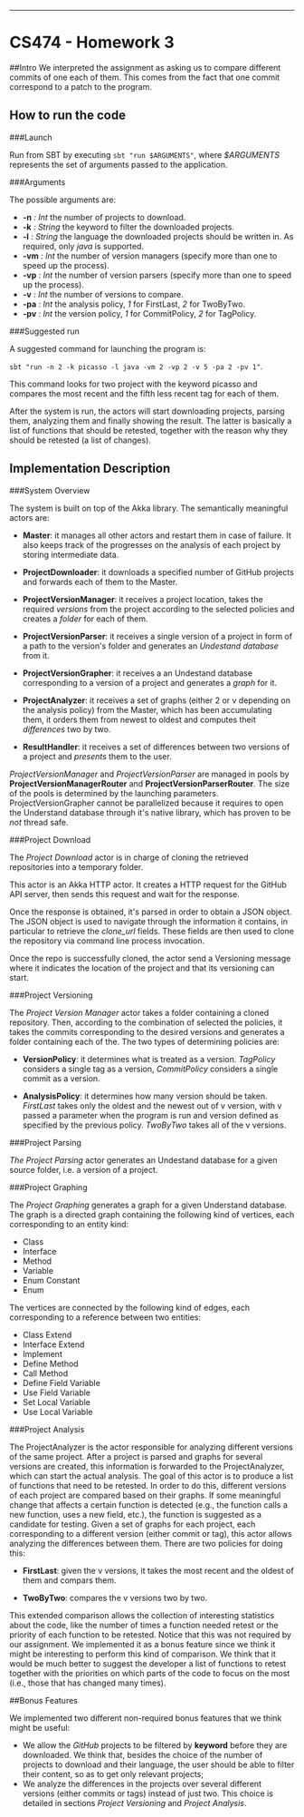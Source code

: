 -----

# CS474 - Homework 3

##Intro
We interpreted the assignment as asking us to compare different commits of one each of them. This comes from the fact that one commit correspond to a patch to the program.

## How to run the code

###Launch

Run from SBT by executing `sbt "run $ARGUMENTS"`, where *$ARGUMENTS* represents the set of arguments passed to the application.

###Arguments

The possible arguments are:

+ **-n** *: Int* the number of projects to download.
+ **-k** *: String* the keyword to filter the downloaded projects.
+ **-l** *: String*  the language the downloaded projects should be written in. As required, only *java* is supported.
+ **-vm** *: Int* the number of version managers (specify more than one to speed up the process).
+ **-vp** *: Int* the number of version parsers (specify more than one to speed up the process).
+ **-v** *: Int* the number of versions to compare.
+ **-pa** *: Int* the analysis policy, *1* for FirstLast, *2* for TwoByTwo.
+ **-pv** *: Int* the version policy, *1* for CommitPolicy, *2* for TagPolicy.

###Suggested run

A suggested command for launching the program is:

`sbt "run -n 2 -k picasso -l java -vm 2 -vp 2 -v 5 -pa 2 -pv 1"`. 

This command looks for two project with the keyword picasso and compares the most recent and the fifth less recent tag for each of them.

After the system is run, the actors will start downloading projects, parsing them, analyzing them and finally showing the result. The latter is basically a list of functions that should be retested, together with the reason why they should be retested (a list of changes).


## Implementation Description

###System Overview

The system is built on top of the Akka library. The semantically meaningful actors are:

+ **Master**: it manages all other actors and restart them in case of failure. It also keeps track of the progresses on the analysis of each project by storing intermediate data.

+ **ProjectDownloader**: it downloads a specified number of GitHub projects and forwards each of them to the Master.

+ **ProjectVersionManager**: it receives a project location, takes the required *versions* from the project according to the selected policies and creates a *folder* for each of them.

+ **ProjectVersionParser**: it receives a single version of a project in form of a path to the version's folder and generates an *Undestand database* from it.

+ **ProjectVersionGrapher**: it receives a an Undestand database corresponding to a version of a project and generates a *graph* for it.

+ **ProjectAnalyzer**: it receives a set of graphs (either 2 or v depending on the analysis policy) from the Master, which has been accumulating them, it orders them from newest to oldest and computes theit *differences* two by two.

+ **ResultHandler**: it receives a set of differences between two versions of a project and *presents* them to the user.

*ProjectVersionManager* and *ProjectVersionParser* are managed in pools by **ProjectVersionManagerRouter** and **ProjectVersionParserRouter**. The size of the pools is determined by the launching parameters. 
ProjectVersionGrapher cannot be parallelized because it requires to open the Understand database through it's native library, which has proven to be *not* thread safe.

###Project Download

The *Project Download* actor is in charge of cloning the retrieved repositories into a temporary folder. 

This actor is an Akka HTTP actor. It creates a HTTP request for the GitHub API server, then sends this request and wait for the response. 

Once the response is obtained, it's parsed in order to obtain a JSON object. The JSON object is
used to navigate through the information it contains, in particular to retrieve the *clone_url* fields. These fields are then used to clone the repository via command line process invocation. 

Once the repo is successfully cloned, the actor send a Versioning message where it indicates the location of the project and that its versioning can start.

###Project Versioning

The *Project Version Manager* actor takes a folder containing a cloned repository. Then, according to the combination of selected the policies, it takes the commits corresponding to the desired versions and generates a folder containing each of the. The two types of determining policies are:

+ **VersionPolicy**: it determines what is treated as a version. *TagPolicy* considers a single tag as a version, *CommitPolicy* considers a single commit as a version.

+ **AnalysisPolicy**: it determines how many version should be taken. *FirstLast* takes only the oldest and the newest out of v version, with v passed a parameter when the program is run and version defined as specified by the previous policy. *TwoByTwo* takes all of the v versions.

###Project Parsing

*The Project Parsing* actor generates an Undestand database for a given source folder, i.e. a version of a project.

###Project Graphing

The *Project Graphing* generates a graph for a given Understand database. The graph is a directed graph containing the following kind of vertices, each corresponding to an entity kind:

+ Class
+ Interface
+ Method
+ Variable
+ Enum Constant
+ Enum

The vertices are connected by the following kind of edges, each corresponding to a reference between two entities:

+ Class Extend
+ Interface Extend
+ Implement
+ Define Method
+ Call Method
+ Define Field Variable
+ Use Field Variable
+ Set Local Variable
+ Use Local Variable

###Project Analysis

The ProjectAnalyzer is the actor responsible for analyzing different versions of the same project. After a project is parsed and graphs for several versions are created, this information is forwarded to the ProjectAnalyzer, which can start the actual analysis. The goal of this actor is to produce a list of functions that need to be retested. In order to do this, different versions of each project are compared based on their graphs. If some meaningful change that affects a certain function is detected (e.g., the function calls a new function, uses a new field, etc.), the function is suggested as a candidate for testing. Given a set of graphs for each project, each corresponding to a different version (either commit or tag), this actor allows analyzing the differences between them. There are two policies for doing this:

+ **FirstLast**: given the v versions, it takes the most recent and the oldest of them and compars them.

+ **TwoByTwo**: compares the v versions two by two.

This extended comparison allows the collection of interesting statistics about the code, like the number of times a function needed retest or the priority of each function to be retested. Notice that this was not required by our assignment. We implemented it as a bonus feature since we think it might be interesting to perform this kind of comparison. We think that it would be much better to suggest the developer a list of functions to retest together with the priorities on which parts of the code to focus on the most (i.e., those that has changed many times). 

##Bonus Features

We implemented two different non-required bonus features that we think might be useful:

+ We allow the *GitHub* projects to be filtered by **keyword** before they are downloaded. We think that, besides the choice of the number of projects to download and their language, the user should be able to filter their content, so as to get only relevant projects;
+ We analyze the differences in the projects over several different versions (either commits or tags) instead of just two. This choice is detailed in sections *Project Versioning* and *Project Analysis*.
